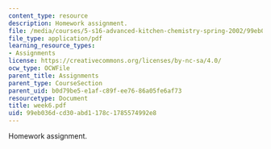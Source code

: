 ```yaml
---
content_type: resource
description: Homework assignment.
file: /media/courses/5-s16-advanced-kitchen-chemistry-spring-2002/99eb036dcd30abd1178c1785574992e8_week6.pdf
file_type: application/pdf
learning_resource_types:
- Assignments
license: https://creativecommons.org/licenses/by-nc-sa/4.0/
ocw_type: OCWFile
parent_title: Assignments
parent_type: CourseSection
parent_uid: b0d79be5-e1af-c89f-ee76-86a05fe6af73
resourcetype: Document
title: week6.pdf
uid: 99eb036d-cd30-abd1-178c-1785574992e8
---
```

Homework assignment.